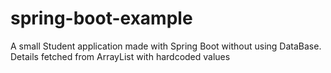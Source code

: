 # spring-boot-example
A small Student application made with Spring Boot without using DataBase. Details fetched from ArrayList with hardcoded values
